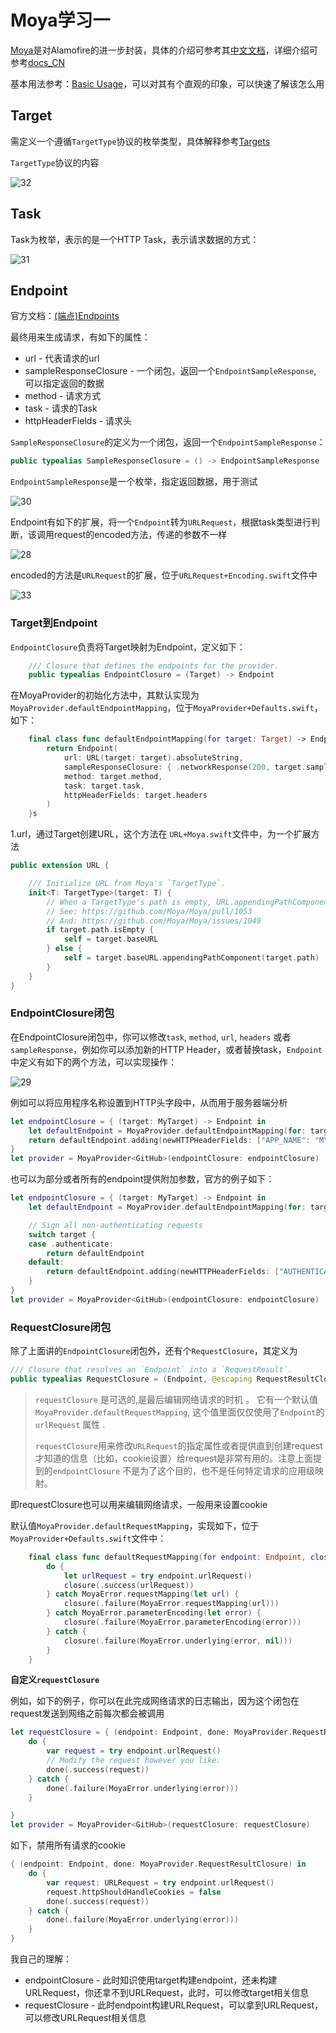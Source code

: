 # Moya学习一

[Moya](https://github.com/Moya/Moya)是对Alamofire的进一步封装，具体的介绍可参考其[中文文档](https://github.com/Moya/Moya/blob/master/Readme_CN.md)，详细介绍可参考[docs_CN](https://github.com/Moya/Moya/tree/master/docs_CN)

基本用法参考：[Basic Usage](https://github.com/Moya/Moya/blob/master/docs_CN/Examples/Basic.md)，可以对其有个直观的印象，可以快速了解该怎么用

## Target

需定义一个遵循`TargetType`协议的枚举类型，具体解释参考[Targets](https://github.com/Moya/Moya/blob/master/docs_CN/Targets.md)

`TargetType`协议的内容

![32](https://github.com/winfredzen/iOS-Basic/blob/master/%E7%BD%91%E7%BB%9C/images/32.png)

## Task

Task为枚举，表示的是一个HTTP Task，表示请求数据的方式：

![31](https://github.com/winfredzen/iOS-Basic/blob/master/%E7%BD%91%E7%BB%9C/images/31.png)

## Endpoint

官方文档：[(端点)Endpoints](https://github.com/Moya/Moya/blob/master/docs_CN/Endpoints.md)

最终用来生成请求，有如下的属性：

+ url - 代表请求的url
+ sampleResponseClosure - 一个闭包，返回一个`EndpointSampleResponse`, 可以指定返回的数据
+ method - 请求方式
+ task - 请求的Task
+ httpHeaderFields - 请求头



`SampleResponseClosure`的定义为一个闭包，返回一个`EndpointSampleResponse`：

```swift
public typealias SampleResponseClosure = () -> EndpointSampleResponse
```

`EndpointSampleResponse`是一个枚举，指定返回数据，用于测试

![30](https://github.com/winfredzen/iOS-Basic/blob/master/%E7%BD%91%E7%BB%9C/images/30.png)



Endpoint有如下的扩展，将一个`Endpoint`转为`URLRequest`，根据task类型进行判断，该调用request的encoded方法，传递的参数不一样

![28](https://github.com/winfredzen/iOS-Basic/blob/master/%E7%BD%91%E7%BB%9C/images/28.png)

encoded的方法是`URLRequest`的扩展，位于`URLRequest+Encoding.swift`文件中

![33](https://github.com/winfredzen/iOS-Basic/blob/master/%E7%BD%91%E7%BB%9C/images/33.png)



### Target到Endpoint

`EndpointClosure`负责将Target映射为Endpoint，定义如下：

```swift
    /// Closure that defines the endpoints for the provider.
    public typealias EndpointClosure = (Target) -> Endpoint
```

在MoyaProvider的初始化方法中，其默认实现为`MoyaProvider.defaultEndpointMapping`，位于`MoyaProvider+Defaults.swift`，如下：

```swift
    final class func defaultEndpointMapping(for target: Target) -> Endpoint {
        return Endpoint(
            url: URL(target: target).absoluteString,
            sampleResponseClosure: { .networkResponse(200, target.sampleData) },
            method: target.method,
            task: target.task,
            httpHeaderFields: target.headers
        )
    }s
```

1.url，通过Target创建URL，这个方法在 `URL+Moya.swift`文件中，为一个扩展方法

```swift
public extension URL {

    /// Initialize URL from Moya's `TargetType`.
    init<T: TargetType>(target: T) {
        // When a TargetType's path is empty, URL.appendingPathComponent may introduce trailing /, which may not be wanted in some cases
        // See: https://github.com/Moya/Moya/pull/1053
        // And: https://github.com/Moya/Moya/issues/1049
        if target.path.isEmpty {
            self = target.baseURL
        } else {
            self = target.baseURL.appendingPathComponent(target.path)
        }
    }
}
```



### EndpointClosure闭包

在EndpointClosure闭包中，你可以修改`task`, `method`, `url`, `headers` 或者 `sampleResponse`，例如你可以添加新的HTTP Header，或者替换task，`Endpoint`中定义有如下的两个方法，可以实现操作：

![29](https://github.com/winfredzen/iOS-Basic/blob/master/%E7%BD%91%E7%BB%9C/images/29.png)

例如可以将应用程序名称设置到HTTP头字段中，从而用于服务器端分析

```swift
let endpointClosure = { (target: MyTarget) -> Endpoint in
    let defaultEndpoint = MoyaProvider.defaultEndpointMapping(for: target)
    return defaultEndpoint.adding(newHTTPHeaderFields: ["APP_NAME": "MY_AWESOME_APP"])
}
let provider = MoyaProvider<GitHub>(endpointClosure: endpointClosure)
```

也可以为部分或者所有的endpoint提供附加参数，官方的例子如下：

```swift
let endpointClosure = { (target: MyTarget) -> Endpoint in
    let defaultEndpoint = MoyaProvider.defaultEndpointMapping(for: target)

    // Sign all non-authenticating requests
    switch target {
    case .authenticate:
        return defaultEndpoint
    default:
        return defaultEndpoint.adding(newHTTPHeaderFields: ["AUTHENTICATION_TOKEN": GlobalAppStorage.authToken])
    }
}
let provider = MoyaProvider<GitHub>(endpointClosure: endpointClosure)
```



### RequestClosure闭包

除了上面讲的`EndpointClosure`闭包外，还有个`RequestClosure`，其定义为

```swift
/// Closure that resolves an `Endpoint` into a `RequestResult`.
public typealias RequestClosure = (Endpoint, @escaping RequestResultClosure) -> Void
```

> `requestClosure` 是可选的,是最后编辑网络请求的时机 。 它有一个默认值`MoyaProvider.defaultRequestMapping`, 这个值里面仅仅使用了`Endpoint`的 `urlRequest` 属性 .
>
> `requestClosure`用来修改`URLRequest`的指定属性或者提供直到创建request才知道的信息（比如，cookie设置）给request是非常有用的。注意上面提到的`endpointClosure` 不是为了这个目的，也不是任何特定请求的应用级映射。

即requestClosure也可以用来编辑网络请求，一般用来设置cookie

默认值`MoyaProvider.defaultRequestMapping`，实现如下，位于`MoyaProvider+Defaults.swift`文件中：

```swift
    final class func defaultRequestMapping(for endpoint: Endpoint, closure: RequestResultClosure) {
        do {
            let urlRequest = try endpoint.urlRequest()
            closure(.success(urlRequest))
        } catch MoyaError.requestMapping(let url) {
            closure(.failure(MoyaError.requestMapping(url)))
        } catch MoyaError.parameterEncoding(let error) {
            closure(.failure(MoyaError.parameterEncoding(error)))
        } catch {
            closure(.failure(MoyaError.underlying(error, nil)))
        }
    }
```

**自定义`requestClosure`**

例如，如下的例子，你可以在此完成网络请求的日志输出，因为这个闭包在request发送到网络之前每次都会被调用

```swift
let requestClosure = { (endpoint: Endpoint, done: MoyaProvider.RequestResultClosure) in
    do {
        var request = try endpoint.urlRequest()
        // Modify the request however you like.
        done(.success(request))
    } catch {
        done(.failure(MoyaError.underlying(error)))
    }

}
let provider = MoyaProvider<GitHub>(requestClosure: requestClosure)
```

如下，禁用所有请求的cookie

```swift
{ (endpoint: Endpoint, done: MoyaProvider.RequestResultClosure) in
    do {
        var request: URLRequest = try endpoint.urlRequest()
        request.httpShouldHandleCookies = false
        done(.success(request))
    } catch {
        done(.failure(MoyaError.underlying(error)))
    }
}
```



我自己的理解：

+ endpointClosure - 此时知识使用target构建endpoint，还未构建URLRequest，你还拿不到URLRequest，此时，可以修改target相关信息
+ requestClosure - 此时endpoint构建URLRequest，可以拿到URLRequest，可以修改URLRequest相关信息













